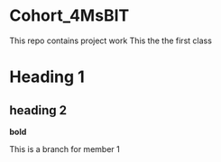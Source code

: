 # Cohort_4MsBIT
This repo contains project work
This the the first class

# Heading 1

## heading 2

**bold**

This is a branch for member 1
